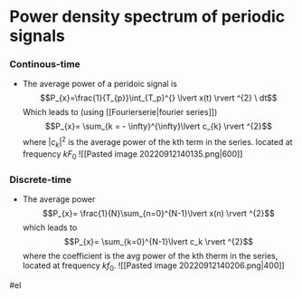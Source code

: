 # Power density spectrum of periodic signals
### Continous-time
- The average power of a peridoic signal is $$P_{x}=\frac{1}{T_{p}}\int_{T_p}^{} \lvert x(t) \rvert ^{2} \ dt$$
Which leads to (using [[Fourierserie|fourier series]]) $$P_{x}= \sum_{k = - \infty}^{\infty}\lvert c_{k} \rvert ^{2}$$
where $\lvert c_{k} \rvert ^{2}$ is the average power of the kth term in the series. located at frequency $kF_{0}$ 
![[Pasted image 20220912140135.png|600]]
### Discrete-time
- The average power $$P_{x}= \frac{1}{N}\sum_{n=0}^{N-1}\lvert x(n) \rvert ^{2}$$
which leads to $$P_{x}= \sum_{k=0}^{N-1}\lvert c_k \rvert ^{2}$$
	where the coefficient is the avg power of the kth therm in the series, located at frequency $kf_{0}$. 
![[Pasted image 20220912140206.png|400]]

#el 